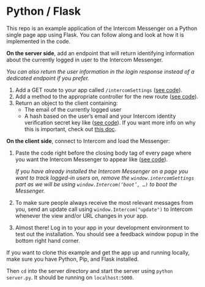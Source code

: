# Python / Flask

This repo is an example application of the Intercom Messenger on a Python single page app using Flask. You can follow along and look at how it is implemented in the code.

**On the server side**, add an endpoint that will return identifying information about the currently logged in user to the Intercom Messenger.

*You can also return the user information in the login response instead of a dedicated endpoint if you prefer.*

1. Add a GET route to your app called `/intercomSettings` ([see code](https://github.com/intercom/intercom-install-examples/blob/b61c0e4d1f3dd27a0bee3ee5688902355e48e348/python-flask-single-page-app/app/server/server.py#L13)).
1. Add a method to the appropriate controller for the new route ([see code](https://github.com/intercom/intercom-install-examples/blob/b61c0e4d1f3dd27a0bee3ee5688902355e48e348/python-flask-single-page-app/app/server/server.py#L14)).
1. Return an object to the client containing:
   - The email of the currently logged user
   - A hash based on the user’s email and your Intercom identity verification secret key like ([see code](https://github.com/intercom/intercom-install-examples/blob/b61c0e4d1f3dd27a0bee3ee5688902355e48e348/python-flask-single-page-app/app/server/server.py#L19)). If you want more info on why this is important, check out [this doc](https://docs.intercom.com/configure-intercom-for-your-product-or-site/staying-secure/enable-identity-verification-on-your-web-product).

**On the client side**, connect to Intercom and load the Messenger:
1. Paste the code right before the closing body tag of every page where you want the Intercom Messenger to appear like ([see code](https://github.com/intercom/intercom-install-examples/blob/b61c0e4d1f3dd27a0bee3ee5688902355e48e348/python-flask-single-page-app/app/static/index.html#L21)).

    *If you have already installed the Intercom Messenger on a page you want to track logged-in users on, remove the `window.intercomSettings` part as we will be using `window.Intercom(‘boot’, …)` to boot the Messenger.*

1. To make sure people always receive the most relevant messages from you, send an update call using `window.Intercom("update")` to Intercom whenever the view and/or URL changes in your app.
1. Almost there! Log in to your app in your development environment to test out the installation. You should see a feedback window popup in the bottom right hand corner.

If you want to clone this example and get the app up and running locally, make sure you have Python, Pip, and Flask installed.

Then `cd` into the server directory and start the server using `python server.py`. It should be running on `localhost:5000`.

